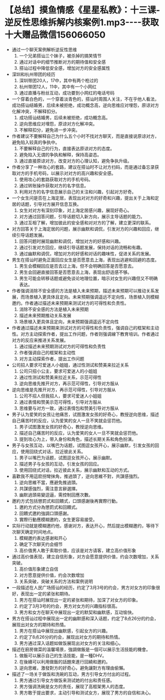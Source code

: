 # 【总结】摸鱼情感《星星私教》：十三课-逆反性思维拆解内核案例1.mp3----获取十大赠品微信156066050

-   通过一个聊天案例解析逆反性思维
    1.  一个兄弟搭讪三个妹子，被杀掉的搞笑情节
    2.  通过对话中的细节推断对方的期待值和安全感
    3.  搭讪过程中降低安全感，增加对方的安全感属性
-   深圳和杭州带团的经历
    1.  深圳带团20人，17中，其中有两个枪过的
    2.  杭州带团12人，11中，其中有一个小网红
    3.  通过直播与粉丝互动，成功要到小网红的电话号码
-   一个穿着白色的，一个穿着淡青色的，搭讪时周围人关注，不在乎他人看法，成功搭讪结婚男，后续未被拒绝，成功概念高，逆向思维应对埋怨，原谅对方化解冲突，不解释扣分。
    1.  成功搭讪结婚男，后续未被拒绝，成功概念高。
    2.  逆向思维应对埋怨，原谅对方化解冲突。
    3.  不解释扣分，避免进一步冲突。
-   作者建议不要解释自己为什么五个小时不找对方聊天，而是直接说原谅对方，避免陷入较真的争执中。
    1.  不要解释自己的行为，直接表达原谅对方的态度。
    2.  避免陷入无谓的争执和解释，保持高姿态。
    3.  通过直接原谅对方，改变对方的心理认知，避免争执升级。
-   作者分享了一种攻心的套路，建议在搭讪时不让对方扫码，而是通过备忘录获取对方的手机号码，以展示对对方的高兴趣和安全感。
    1.  使用攻心的套路获取对方的手机号码。
    2.  通过转账操作获取对方的名字信息。
    3.  利用对方的名字信息展示自己的关注和兴趣，引起对方好奇。
-   一个女生问是否在上海定居，表现出对对方的好奇和兴趣，提出关于上海和定居的话题，引导对方展开信息互换。
    1.  女生对对方有深刻印象，对上海定居感兴趣，展现好奇心。
    2.  对方通过回答问题，引导话题切入新方向，展示主导话题的能力。
    3.  通过互相了解，增加彼此的安全感和对对方的了解，建立更深的联系。
-   对方回答关于上海定居的问题，展示幽默和调侃，引发对方的兴趣和回应，继续引导话题发展。
    1.  回答问题时展现幽默和调侃，增加对方的好感和兴趣。
    2.  通过引发对方回应，继续引导话题发展，保持对话的流畅和有趣。
    3.  通过幽默和调侃，增加对方的好感和对话的趣味性，促进关系的发展。
-   男生在搭讪时避免正面回应女生是否愿意去上海，表现出逃避和回避的态度。
    1.  男生会模糊回应是否去过上海，但不会明确回答是否愿意去。
    2.  男生会回避直接回答是否愿意去上海，表现出舒适感不够。
    3.  男生可能会转移话题或避免谈论地理位置，暗示对女生的兴趣但又不明确表达。
-   作者强调消除不安全感的方法是植入未来预期，描述未来预期可以推动关系发展，而场景植入更具体且定向。未来预期强调遥远不定向性，场景植入则模糊邀约。作者通过描述未来预期来测试对方的可得性和负责性。
    1.  消除不安全感的方法是植入未来预期
    2.  描述未来预期推动关系发展
    3.  场景植入更具体且定向，未来预期强调遥远不定向性
-   作者通过描述未来预期来测试对方的可得性和负责性，强调自己的框架和主动性。对方主动探索作者，提出工作问题，作者则强调線下教育培训。作者通过对方的反应来推进关系发展。
    1.  通过描述未来预期测试对方的可得性和负责性
    2.  作者强调自己的框架和主动性
    3.  对方主动探索作者，提出工作问题
-   公司招人要求可爱迷人小姐姐，通过性测试和赞美来拉近关系
    1.  公司只招小公主，要求可爱迷人的小姐姐
    2.  通过性测试和赞美来拉近关系，示范可得性
    3.  逆向思维先推开对方，再示范可得性，引导对方服从
-   逆向思维是先推开对方，再示范可得性，引导对方服从
    1.  公司不招人但我招人，要求可爱迷人小姐姐
    2.  通过表情和赞美示范可得性，引导对方服从
    3.  思维要与对方一致，通过表情包和赞美引导对方服从
-   男子认为爱笑的女孩让他痛苦，试图激发女孩的好奇心，教授逆向思维，描述自己痛苦时的反应，认为爱笑的女人一旦不笑就会惩罚他。
    1.  男子试图激发女孩的好奇心，教授逆向思维。
    2.  描述自己痛苦时的反应，认为爱笑的女人一旦不笑就会惩罚他。
    3.  提到攻心为上，带入身份和角色，描述长期关系和角色扮演。
-   男子与女孩互动，以嘴巴为话题，试图逗女孩开心，展示幽默，引发女孩的回应，使用回绕式对话，拉近彼此关系。
    1.  男子以嘴巴为话题，试图逗女孩开心，展示幽默。
    2.  描述男子与女孩的互动，引发女孩的回应。
    3.  使用回绕式对话，拉近彼此关系，展示幽默和互动的方式。
-   喜歡我不用這麽拐彎抹角，推過頭了，逆向思維不對，共謀感強烈。
    1.  逆向思維不當，應避免推過頭。
    2.  共謀感強烈，需注意言辭選擇。
    3.  幽默過頭易變逗逼，需控制回應次數。
-   邀約方式包括懲罰式和回饋式，口頭感謝後再實際行動。
    1.  邀約方式分為懲罰式和回饋式。
    2.  回饋式邀約強調口頭感謝。
    3.  實際行動應模糊邀約，女生更容易接受。
-   实际行动就是模糊邀约他，感谢对方，表达开心，然后提出模糊邀约，等待下次聊天确定时间地点。
    1.  模糊邀约表达感谢和开心
    2.  确定下次聊天约会细节
    3.  高价值男人敢于索取价值，应该是对方请客，建立高价值形象
-   通过高价值表现，建立自信形象，对方会愿意提供价值，约会次数增加，关系突破。
    1.  高价值形象建立自信
    2.  对方愿意提供价值，约会次数增加
    3.  关系突破，突破关系的方法和案例说明
-   一段描述在人民广场搭讪的经历，约定了3月3号的约会，男方对女方的印象很好，表现出一定的紧张和期待。
    1.  男方在搭讪时展现出一定的紧张和期待，加深了对女方的印象。
    2.  约定了3月3号的约会，男方对女方的兴趣指标很高。
    3.  男方和女方在聊天中展现出一定的默契和幽默感，互动愉快。
-   男方在搭讪过程中展现出一定的幽默感和深入话题，约定了8点26分的约会，展现出对女方的期待和热情。
    1.  男方在搭讪中展现出幽默感，引起女方的兴趣。
    2.  约定了8点26分的约会，展现出对女方的期待和热情。
    3.  男方通过深入话题如做饭展现出对女方的关注和细心。
-   描述在廚房做菜的溫馨場景，強調做飯是一個可以展示生活技能的機會。
    1.  做飯可以展示自己的生活技能，是一種DHV。
    2.  在後續可以利用做飯的話題來進行回繞和邀約。
    3.  逆向思維，激發對方的好奇心，避免讓對方有理由偷懶。
-   描述了一场关于做饭和洗碗的互动，男方引导女方付出的过程。
    1.  男方通过引导女方做饭来测试她的付出和责任感。
    2.  男方强调洗碗是女方的责任，展现了高框架男人的态度。
    3.  男方敢于提出要求，主动引导和测试女方，展现了男方的自信和决心。